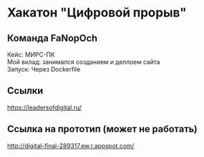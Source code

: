 # Хакатон "Цифровой прорыв"
## Команда FaNopOch
Кейс: МИРС-ПК  
Мой вклад: занимался созданием и деплоем сайта  
Запуск: Через Dockerfile
## Ссылки
https://leadersofdigital.ru/
## Ссылка на прототип (может не работать)
http://digital-final-289317.ew.r.appspot.com/
